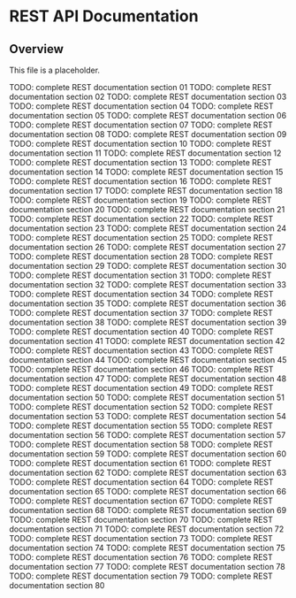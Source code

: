 # REST API Documentation

## Overview
This file is a placeholder.

TODO: complete REST documentation section 01
TODO: complete REST documentation section 02
TODO: complete REST documentation section 03
TODO: complete REST documentation section 04
TODO: complete REST documentation section 05
TODO: complete REST documentation section 06
TODO: complete REST documentation section 07
TODO: complete REST documentation section 08
TODO: complete REST documentation section 09
TODO: complete REST documentation section 10
TODO: complete REST documentation section 11
TODO: complete REST documentation section 12
TODO: complete REST documentation section 13
TODO: complete REST documentation section 14
TODO: complete REST documentation section 15
TODO: complete REST documentation section 16
TODO: complete REST documentation section 17
TODO: complete REST documentation section 18
TODO: complete REST documentation section 19
TODO: complete REST documentation section 20
TODO: complete REST documentation section 21
TODO: complete REST documentation section 22
TODO: complete REST documentation section 23
TODO: complete REST documentation section 24
TODO: complete REST documentation section 25
TODO: complete REST documentation section 26
TODO: complete REST documentation section 27
TODO: complete REST documentation section 28
TODO: complete REST documentation section 29
TODO: complete REST documentation section 30
TODO: complete REST documentation section 31
TODO: complete REST documentation section 32
TODO: complete REST documentation section 33
TODO: complete REST documentation section 34
TODO: complete REST documentation section 35
TODO: complete REST documentation section 36
TODO: complete REST documentation section 37
TODO: complete REST documentation section 38
TODO: complete REST documentation section 39
TODO: complete REST documentation section 40
TODO: complete REST documentation section 41
TODO: complete REST documentation section 42
TODO: complete REST documentation section 43
TODO: complete REST documentation section 44
TODO: complete REST documentation section 45
TODO: complete REST documentation section 46
TODO: complete REST documentation section 47
TODO: complete REST documentation section 48
TODO: complete REST documentation section 49
TODO: complete REST documentation section 50
TODO: complete REST documentation section 51
TODO: complete REST documentation section 52
TODO: complete REST documentation section 53
TODO: complete REST documentation section 54
TODO: complete REST documentation section 55
TODO: complete REST documentation section 56
TODO: complete REST documentation section 57
TODO: complete REST documentation section 58
TODO: complete REST documentation section 59
TODO: complete REST documentation section 60
TODO: complete REST documentation section 61
TODO: complete REST documentation section 62
TODO: complete REST documentation section 63
TODO: complete REST documentation section 64
TODO: complete REST documentation section 65
TODO: complete REST documentation section 66
TODO: complete REST documentation section 67
TODO: complete REST documentation section 68
TODO: complete REST documentation section 69
TODO: complete REST documentation section 70
TODO: complete REST documentation section 71
TODO: complete REST documentation section 72
TODO: complete REST documentation section 73
TODO: complete REST documentation section 74
TODO: complete REST documentation section 75
TODO: complete REST documentation section 76
TODO: complete REST documentation section 77
TODO: complete REST documentation section 78
TODO: complete REST documentation section 79
TODO: complete REST documentation section 80